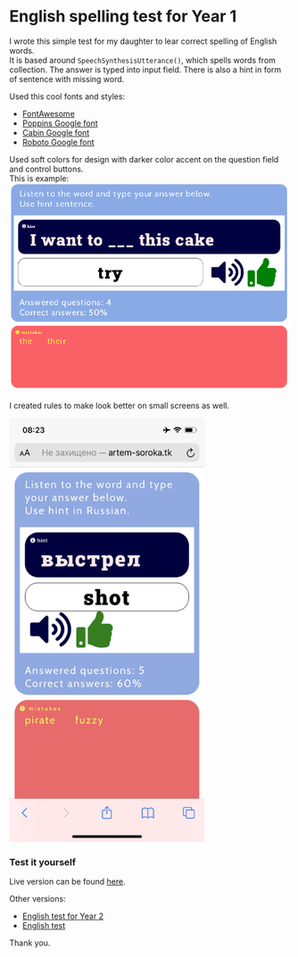 # English spelling test for Year 1

I wrote this simple test for my daughter to lear correct spelling of English words.   
It is based around `SpeechSynthesisUtterance()`, which spells words from collection. The answer is typed into input field. There is also a hint in form of sentence with missing word.   

Used this cool fonts and styles:
- [FontAwesome](https://fontawesome.com/ "FontAwesome")  
- [Poppins Google font](https://fonts.google.com/specimen/Poppins "Poppins font")         
- [Cabin Google font](https://fonts.google.com/specimen/Cabin "Cabin font")    
- [Roboto Google font](https://fonts.google.com/specimen/Roboto "Roboto font")    

Used soft colors for design with darker color accent  on the question field and control buttons.          
This is example:     
<img src="./src/screen.png" />   

     
I created rules to make look better on small screens as well.
      
<img src="./src/mobile.png" width="350"/> 
                      

### Test it yourself
Live version can be found [here](http://artem-soroka.tk/pages/eng/ "English test for Year 1").      
       
Other versions:      
- [English test for Year 2](http://artem-soroka.tk/pages/eng2/ "English test for Year 2")   
- [English test](http://artem-soroka.tk/pages/eng4/ "English test")   
     
Thank you.